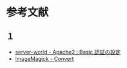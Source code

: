 # 参考文献

## １

- [server-world - Apache2 : Basic 認証の設定](https://www.server-world.info/query?os=Ubuntu_20.04&p=httpd&f=8)
- [ImageMagick - Convert](https://imagemagick.org/script/convert.php)
